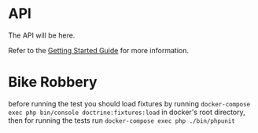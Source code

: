 # API

The API will be here.

Refer to the [Getting Started Guide](https://api-platform.com/docs/distribution) for more information.

# Bike Robbery

before running the test you should load fixtures by running `docker-compose exec php bin/console doctrine:fixtures:load` in docker's root directory, 
then for running the tests run `docker-compose exec php ./bin/phpunit`

